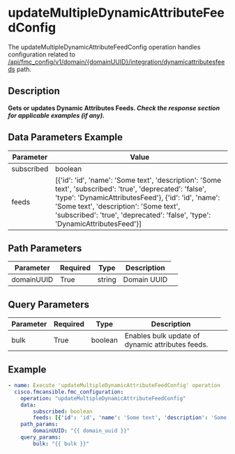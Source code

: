 # updateMultipleDynamicAttributeFeedConfig

The updateMultipleDynamicAttributeFeedConfig operation handles configuration related to [/api/fmc_config/v1/domain/{domainUUID}/integration/dynamicattributesfeeds](/paths//api/fmc_config/v1/domain/{domain_uuid}/integration/dynamicattributesfeeds.md) path.&nbsp;
## Description
**Gets or updates Dynamic Attributes Feeds. _Check the response section for applicable examples (if any)._**

## Data Parameters Example
| Parameter | Value |
| --------- | -------- |
| subscribed | boolean |
| feeds | [{'id': 'id', 'name': 'Some text', 'description': 'Some text', 'subscribed': 'true', 'deprecated': 'false', 'type': 'DynamicAttributesFeed'}, {'id': 'id', 'name': 'Some text', 'description': 'Some text', 'subscribed': 'true', 'deprecated': 'false', 'type': 'DynamicAttributesFeed'}] |

## Path Parameters
| Parameter | Required | Type | Description |
| --------- | -------- | ---- | ----------- |
| domainUUID | True | string <td colspan=3> Domain UUID |

## Query Parameters
| Parameter | Required | Type | Description |
| --------- | -------- | ---- | ----------- |
| bulk | True | boolean <td colspan=3> Enables bulk update of dynamic attributes feeds. |

## Example
```yaml
- name: Execute 'updateMultipleDynamicAttributeFeedConfig' operation
  cisco.fmcansible.fmc_configuration:
    operation: "updateMultipleDynamicAttributeFeedConfig"
    data:
        subscribed: boolean
        feeds: [{'id': 'id', 'name': 'Some text', 'description': 'Some text', 'subscribed': 'true', 'deprecated': 'false', 'type': 'DynamicAttributesFeed'}, {'id': 'id', 'name': 'Some text', 'description': 'Some text', 'subscribed': 'true', 'deprecated': 'false', 'type': 'DynamicAttributesFeed'}]
    path_params:
        domainUUID: "{{ domain_uuid }}"
    query_params:
        bulk: "{{ bulk }}"

```